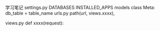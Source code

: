 学习笔记
settings.py
    DATABASES
    INSTALLED_APPS
models
        class Meta:
        db_table = table_name
urls.py
    path(url, views.xxxx),

views.py
    def xxxx(request):
